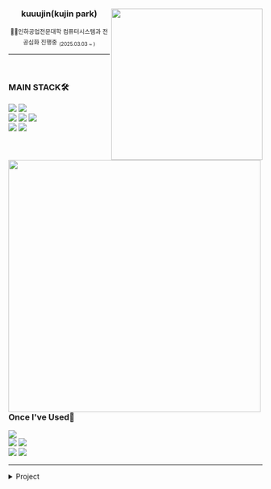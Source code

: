 <div align="center">
  <img src="https://github-readme-stats.vercel.app/api?username=kuuujin&show_icons=true&theme=transparent&hide=" align="right" width="300"/>
  <h3>kuuujin(kujin park)</h3>
  <sub>👨‍🎓인하공업전문대학 컴퓨터시스템과 전공심화 진행중</sub> <sub><sub>(2025.03.03 ~ )</sub></sub>
</div>

---

<br />

<img align="left" src="https://github-readme-stats.vercel.app/api/top-langs/?username=kuuujin&theme=transparent&exclude_repo=Computer-Science-Engineering&layout=compact&langs_count=10" width="500"/>

<div align="left">
  <h3>MAIN STACK🛠️</h3>
  <img src="https://img.shields.io/badge/Python-3776AB?style=for-the-badge&logo=python&logoColor=white"/>
  <img src="https://img.shields.io/badge/Jupyter-F37626?style=for-the-badge&logo=jupyter&logoColor=white"/>
  <br>
  <img src="https://img.shields.io/badge/selenium-43B02A?style=for-the-badge&logo=selenium&logoColor=white"/>
  <img src="https://img.shields.io/badge/tensorflow-FF6F00?style=for-the-badge&logo=tensorflow&logoColor=white"/>
  <img src="https://img.shields.io/badge/flask-000000?style=for-the-badge&logo=flask&logoColor=white"/>
  <br>
  <img src="https://img.shields.io/badge/googlecloud-4285F4?style=for-the-badge&logo=googlecloud&logoColor=white"/>
  <img src="https://img.shields.io/badge/ubuntu-E95420?style=for-the-badge&logo=ubuntu&logoColor=white"/>
  <br>
  <br>
  <h3>Once I've Used📝</h3>
  <img src="https://img.shields.io/badge/r-276DC3?style=for-the-badge&logo=r&logoColor=white"/>
  <br>
  <img src="https://img.shields.io/badge/flutter-02569B?style=for-the-badge&logo=flutter&logoColor=white"/>
  <img src="https://img.shields.io/badge/spring-6DB33FB?style=for-the-badge&logo=spring&logoColor=white"/>
  <br>
  <img src="https://img.shields.io/badge/redis-FF4438?style=for-the-badge&logo=redis&logoColor=white"/>
  <img src="https://img.shields.io/badge/mysql-4479A1?style=for-the-badge&logo=mysql&logoColor=white"/>
</div>

---

<details>
<summary>Project</summary>
<div markdown="1">


|출시|프로젝트|소개|바로가기|
|:-:|:-|:-|:-:|
|<sub>2025.03~</sub> | **🧚 모아요정 V2** | 핫딜 스캔 & 검색 디스코드 봇 | [📎](https://github.com/seondal/MoaV2) &nbsp;  |
|<sub>2024.09~2024.12</sub> | **🎳 보으링** | Explosion 볼링동호회 전용 플러터 앱 | [📎](https://github.com/seondal/explosion) &nbsp; |
|<sub>2024.03~2024.06</sub> | **🧚 모아요정** | 핫딜 스캔 & 검색 프로그램 | [📎](https://github.com/kuuujin/Moafairy) &nbsp; |


</div>
</details>
